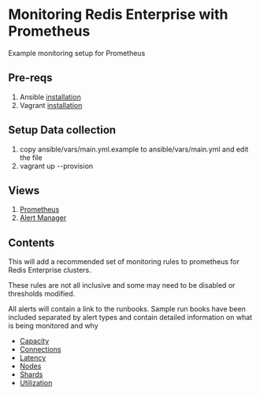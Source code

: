 # Monitoring Redis Enterprise with Prometheus

Example monitoring setup for Prometheus

## Pre-reqs

1. Ansible [installation](https://docs.ansible.com/ansible/latest/installation_guide/intro_installation.html)
2. Vagrant [installation](https://www.vagrantup.com/downloads.html)

## Setup Data collection

1. copy ansible/vars/main.yml.example to ansible/vars/main.yml and edit the file
2. vagrant up --provision

## Views

1.  [Prometheus](http://localhost:9090/)
2.  [Alert Manager](http://localhost:9093/)

## Contents

This will add a recommended set of monitoring rules to prometheus for Redis Enterprise clusters.

These rules are not all inclusive and some may need to be disabled or thresholds modified.

All alerts will contain a link to the runbooks.  Sample run books have been included separated by alert types and contain detailed information on what is being monitored and why


- [Capacity](./runbooks/capacity.md)
- [Connections](./runbooks/connections.md)
- [Latency](./runbooks/latency.md)
- [Nodes](./runbooks/nodes.md)
- [Shards](./runbooks/shards.md)
- [Utilization](./runbooks/utilization.md)
